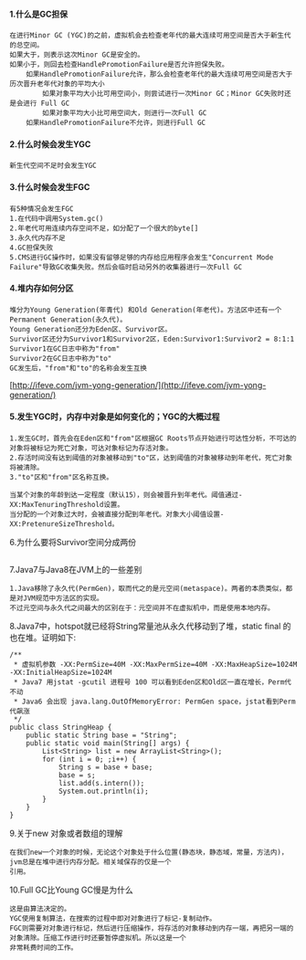 #### 1.什么是GC担保

```
在进行Minor GC (YGC)的之前，虚拟机会去检查老年代的最大连续可用空间是否大于新生代的总空间。
如果大于，则表示这次Minor GC是安全的。
如果小于，则回去检查HandlePromotionFailure是否允许担保失败。
    如果HandlePromotionFailure允许，那么会检查老年代的最大连续可用空间是否大于历次晋升老年代对象的平均大小
        如果对象平均大小比可用空间小，则尝试进行一次Minor GC；Minor GC失败时还是会进行 Full GC
        如果对象平均大小比可用空间大，则进行一次Full GC
    如果HandlePromotionFailure不允许，则进行Full GC
```

#### 2.什么时候会发生YGC

```
新生代空间不足时会发生YGC
```

#### 3.什么时候会发生FGC

```
有5种情况会发生FGC
1.在代码中调用System.gc()
2.年老代可用连续内存空间不足，如分配了一个很大的byte[]
3.永久代内存不足
4.GC担保失败
5.CMS进行GC操作时，如果没有留够足够的内存给应用程序会发生"Concurrent Mode Failure"导致GC收集失败。然后会临时启动另外的收集器进行一次Full GC
```

#### 4.堆内存如何分区

```
堆分为Young Generation(年青代) 和Old Generation(年老代)。方法区中还有一个Permanent Generation(永久代)。
Young Generation还分为Eden区、Survivor区。
Survivor区还分为Survivor1和Survivor2区，Eden:Survivor1:Survivor2 = 8:1:1
Survivor1在GC日志中称为"from"
Survivor2在GC日志中称为"to"
GC发生后，"from"和"to"的名称会发生互换
```

[http://ifeve.com/jvm-yong-generation/](http://ifeve.com/jvm-yong-generation/)

#### 5.发生YGC时，内存中对象是如何变化的；YGC的大概过程

```
1.发生GC时，首先会在Eden区和"from"区根据GC Roots节点开始进行可达性分析，不可达的对象将被标记为死亡对象，可达对象标记为存活对象。
2.存活时间没有达到阈值的对象被移动到"to"区，达到阈值的对象被移动到年老代，死亡对象将被清除。
3."to"区和"from"区名称互换。

当某个对象的年龄到达一定程度（默认15），则会被晋升到年老代。阈值通过-XX:MaxTenuringThreshold设置。
当分配的一个对象过大时，会被直接分配到年老代。对象大小阈值设置-XX:PretenureSizeThreshold。
```

6.为什么要将Survivor空间分成两份

```

```

7.Java7与Java8在JVM上的一些差别

```
1.Java移除了永久代(PermGen)，取而代之的是元空间(metaspace)。两者的本质类似，都是对JVM规范中方法区的实现。
不过元空间与永久代之间最大的区别在于：元空间并不在虚拟机中，而是使用本地内存。
```

8.Java7中，hotspot就已经将String常量池从永久代移动到了堆，static final 的也在堆。证明如下:

```
/**
 * 虚拟机参数 -XX:PermSize=40M -XX:MaxPermSize=40M -XX:MaxHeapSize=1024M -XX:InitialHeapSize=1024M 
 * Java7 用jstat -gcutil 进程号 100 可以看到Eden区和Old区一直在增长，Perm代不动
 * Java6 会出现 java.lang.OutOfMemoryError: PermGen space，jstat看到Perm代飙涨
 */
public class StringHeap {
    public static String base = "String";
    public static void main(String[] args) {
        List<String> list = new ArrayList<String>();
        for (int i = 0; ;i++) {
            String s = base + base;
            base = s;
            list.add(s.intern());
            System.out.println(i);
        }
    }
}
```

9.关于new 对象或者数组的理解

```
在我们new一个对象的时候，无论这个对象处于什么位置(静态块，静态域，常量，方法内)，jvm总是在堆中进行内存分配。相关域保存的仅是一个
引用。
```

10.Full GC比Young GC慢是为什么

```
这是由算法决定的。
YGC使用复制算法，在搜索的过程中即对对象进行了标记-复制动作。
FGC则需要对对象进行标记，然后进行压缩操作，将存活的对象移动到内存一端，再把另一端的对象清除。压缩工作进行时还要暂停虚拟机。所以这是一个
非常耗费时间的工作。
```



